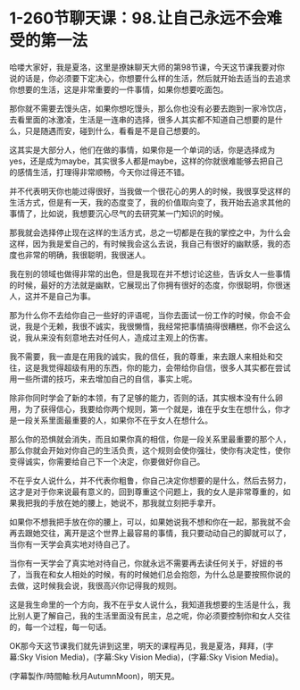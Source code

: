 # 1-260节聊天课：98.让自己永远不会难受的第一法

哈喽大家好，我是夏洛，这里是撩妹聊天大师的第98节课，今天这节课我要对你说的话是，你必须要下定决心，你想要什么样的生活，然后就开始去适当的去追求你想要的生活，这是非常重要的一件事情，如果你想要吃面包。

那你就不需要去馒头店，如果你想吃馒头，那么你也没有必要去跑到一家冷饮店，去看里面的冰激凌，生活是一连串的选择，很多人其实都不知道自己想要的是什么，只是随遇而安，碰到什么，看看是不是自己想要的。

这其实是大部分人，他们在做的事情，如果你是一个单词的话，你是选择成为yes，还是成为maybe，其实很多人都是maybe，这样的你就很难能够去把自己的感情生活，打理得非常顺畅，今天你过得还不错。

并不代表明天你也能过得很好，当我做一个很花心的男人的时候，我很享受这样的生活方式，但是有一天，我的态度变了，我的价值取向变了，我开始去追求其他的事情了，比如说，我想要沉心尽气的去研究某一门知识的时候。

那我就会选择停止现在这样的生活方式，总之一切都是在我的掌控之中，为什么会这样，因为我是爱自己的，有时候我会这么去说，我自己有很好的幽默感，我的态度也非常的明确，我很聪明，我很迷人。

我在别的领域也做得非常的出色，但是我现在并不想讨论这些，告诉女人一些事情的时候，最好的方法就是幽默，它展现出了你拥有很好的态度，你很聪明，你很迷人，这并不是自己为事。

那为什么你不去给你自己一些好的评语呢，当你去面试一份工作的时候，你会不会说，我是个无赖，我很不诚实，我很懒惰，我经常把事情搞得很糟糕，你不会这么说，我从来没有刻意地去对任何人，造成过主观上的伤害。

我不需要，我一直是在用我的诚实，我的信任，我的尊重，来去跟人来相处和交往，这是我觉得超级有用的东西，你的能力，会带给你自信，很多人其实都在尝试用一些所谓的技巧，来去增加自己的自信，事实上呢。

除非你同时学会了新的本领，有了足够的能力，否则的话，其实根本没有什么卵用，为了获得信心，我要给你两个规则，第一个就是，谁在乎女生在想什么，你才是一段关系里面最重要的人，如果你不在乎女人在想什么。

那么你的恐惧就会消失，而且如果你真的相信，你是一段关系里最重要的那个人，那么你就会开始对你自己的生活负责，这个规则会使你强壮，使你有决定性，使你变得诚实，你需要给自己下一个决定，你要做好你自己。

不在乎女人说什么，并不代表你粗鲁，你自己决定你想要的是什么，然后去努力，这才是对于你来说最有意义的，回到尊重这个问题上，我的女人是非常尊重的，如果我把我的手放在她的腰上，她说不，那我就立刻把手拿开。

如果你不想我把手放在你的腰上，可以，如果她说我不想和你在一起，那我就不会再去跟她交往，离开是这个世界上最容易的事情，我只要动动自己的脚就可以了，当你有一天学会真实地对待自己了。

当你有一天学会了真实地对待自己，你就永远不需要再去读任何关于，好妞的书了，当我在和女人相处的时候，有的时候她们总会抱怨，为什么总是要按照你说的去做，这时候我会说，我很高兴你记得我的规则。

这是我生命里的一个方向，我不在乎女人说什么，我知道我想要的生活是什么，我比别人更了解自己，我的生活里面没有民主，总之呢，你必须要控制你和女人交往的，每一个过程，每一句话。

OK那今天这节课我们就先讲到这里，明天的课程再见，我是夏洛，拜拜，(字幕:Sky Vision Media)，(字幕:Sky Vision Media)，(字幕:Sky Vision Media)。

(字幕製作/時間軸:秋月AutumnMoon)，明天見。